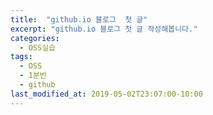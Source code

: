 ```yaml
---
title:  "github.io 블로그  첫 글"
excerpt: "github.io 블로그 첫 글 작성해봅니다."
categories:
  - OSS실습
tags:
  - OSS
  - 1분반
  - github
last_modified_at: 2019-05-02T23:07:00-10:00
---
```


